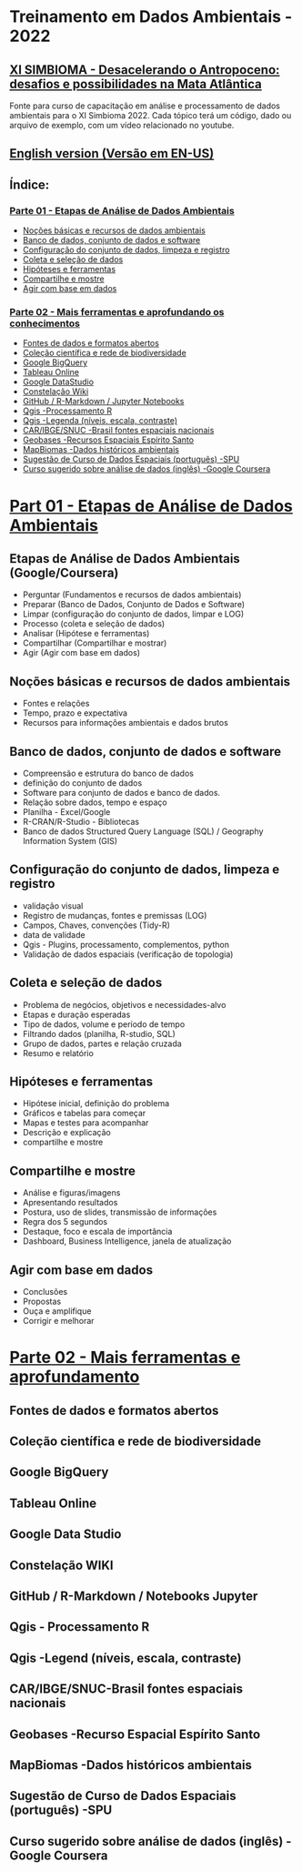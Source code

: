 # Treinamento em Dados Ambientais - 2022
## [XI SIMBIOMA - Desacelerando o Antropoceno: desafios e possibilidades na Mata Atlântica](http://www.sambio.org.br/simbioma/)
Fonte para curso de capacitação em análise e processamento de dados ambientais para o XI Simbioma 2022. Cada tópico terá um código, dado ou arquivo de exemplo, com um vídeo relacionado no youtube.

## [English version (Versão em EN-US)](README.md)

## Índice:

### [Parte 01 - Etapas de Análise de Dados Ambientais](/part01/#)
- [Noções básicas e recursos de dados ambientais](https://github.com/leandromet/enviroment_data_training/blob/main/README.pt-br.md#no%C3%A7%C3%B5es-b%C3%A1sicas-e-recursos-de-dados-ambientais)  
- [Banco de dados, conjunto de dados e software](https://github.com/leandromet/enviroment_data_training/blob/main/README.pt-br.md#banco-de-dados-conjunto-de-dados-e-software)  
- [Configuração do conjunto de dados, limpeza e registro ](https://github.com/leandromet/enviroment_data_training/blob/main/README.pt-br.md#configura%C3%A7%C3%A3o-do-conjunto-de-dados-limpeza-e-registro) 
- [Coleta e seleção de dados](https://github.com/leandromet/enviroment_data_training/blob/main/README.pt-br.md#coleta-e-sele%C3%A7%C3%A3o-de-dados)  
- [Hipóteses e ferramentas](https://github.com/leandromet/enviroment_data_training/blob/main/README.pt-br.md#hip%C3%B3teses-e-ferramentas)
- [Compartilhe e mostre](https://github.com/leandromet/enviroment_data_training/blob/main/README.pt-br.md#compartilhe-e-mostre)
- [Agir com base em dados](https://github.com/leandromet/enviroment_data_training/blob/main/README.pt-br.md#agir-com-base-em-dados)

### [Parte 02 - Mais ferramentas e aprofundando os conhecimentos](/part02/#)
- [Fontes de dados e formatos abertos](https://github.com/leandromet/enviroment_data_training/blob/main/README.pt-br.md#fontes-de-dados-e-formatos-abertos)
- [Coleção científica e rede de biodiversidade](https://github.com/leandromet/enviroment_data_training/blob/main/README.pt-br.md#cole%C3%A7%C3%A3o-cient%C3%ADfica-e-rede-de-biodiversidade)
- [Google BigQuery](#google-bigquery)
- [Tableau Online](#tableau-online)
- [Google DataStudio](#google-datastudio)
- [Constelação Wiki](https://github.com/leandromet/enviroment_data_training/blob/main/README.pt-br.md#constela%C3%A7%C3%A3o-wiki)
- [GitHub / R-Markdown / Jupyter Notebooks](#github--r-markdown--jupyter-notebooks)
- [Qgis -Processamento R](https://github.com/leandromet/enviroment_data_training/blob/main/README.pt-br.md#qgis---processamento-r)
- [Qgis -Legenda (níveis, escala, contraste)](https://github.com/leandromet/enviroment_data_training/blob/main/README.pt-br.md#qgis--legend-n%C3%ADveis-escala-contraste)
- [CAR/IBGE/SNUC -Brasil fontes espaciais nacionais](https://github.com/leandromet/enviroment_data_training/blob/main/README.pt-br.md#caribgesnuc-brasil-fontes-espaciais-nacionais)
- [Geobases -Recursos Espaciais Espírito Santo](https://github.com/leandromet/enviroment_data_training/blob/main/README.pt-br.md#geobases--recurso-espacial-esp%C3%ADrito-santo)
- [MapBiomas -Dados históricos ambientais](https://github.com/leandromet/enviroment_data_training/blob/main/README.pt-br.md#mapbiomas--dados-hist%C3%B3ricos-ambientais)
- [Sugestão de Curso de Dados Espaciais (português) -SPU](https://github.com/leandromet/enviroment_data_training/blob/main/README.pt-br.md#sugest%C3%A3o-de-curso-de-dados-espaciais-portugu%C3%AAs--spu)
- [Curso sugerido sobre análise de dados (inglês) -Google Coursera](https://github.com/leandromet/enviroment_data_training/blob/main/README.pt-br.md#curso-sugerido-sobre-an%C3%A1lise-de-dados-ingl%C3%AAs--google-coursera)




# [Part 01 - Etapas de Análise de Dados Ambientais](/part01/#)

## Etapas de Análise de Dados Ambientais (Google/Coursera)
- Perguntar (Fundamentos e recursos de dados ambientais)
- Preparar (Banco de Dados, Conjunto de Dados e Software)
- Limpar (configuração do conjunto de dados, limpar e LOG)
- Processo (coleta e seleção de dados)
- Analisar (Hipótese e ferramentas)
- Compartilhar (Compartilhar e mostrar)
- Agir (Agir com base em dados)

## Noções básicas e recursos de dados ambientais

- Fontes e relações
- Tempo, prazo e expectativa
- Recursos para informações ambientais e dados brutos

## Banco de dados, conjunto de dados e software


- Compreensão e estrutura do banco de dados
- definição do conjunto de dados
- Software para conjunto de dados e banco de dados.
- Relação sobre dados, tempo e espaço
- Planilha - Excel/Google
- R-CRAN/R-Studio - Bibliotecas
- Banco de dados Structured Query Language (SQL) / Geography Information System (GIS)

## Configuração do conjunto de dados, limpeza e registro
- validação visual
- Registro de mudanças, fontes e premissas (LOG)
- Campos, Chaves, convenções (Tidy-R)
- data de validade
- Qgis - Plugins, processamento, complementos, python
- Validação de dados espaciais (verificação de topologia)


## Coleta e seleção de dados

- Problema de negócios, objetivos e necessidades-alvo
- Etapas e duração esperadas
- Tipo de dados, volume e período de tempo
- Filtrando dados (planilha, R-studio, SQL)
- Grupo de dados, partes e relação cruzada
- Resumo e relatório

## Hipóteses e ferramentas

- Hipótese inicial, definição do problema
- Gráficos e tabelas para começar
- Mapas e testes para acompanhar
- Descrição e explicação
- compartilhe e mostre

## Compartilhe e mostre
- Análise e figuras/imagens
- Apresentando resultados
- Postura, uso de slides, transmissão de informações
- Regra dos 5 segundos
- Destaque, foco e escala de importância
- Dashboard, Business Intelligence, janela de atualização



## Agir com base em dados
- Conclusões
- Propostas
- Ouça e amplifique
- Corrigir e melhorar

# [Parte 02 - Mais ferramentas e aprofundamento](/part02/#)
## Fontes de dados e formatos abertos
## Coleção científica e rede de biodiversidade
## Google BigQuery
## Tableau Online
## Google Data Studio
## Constelação WIKI
## GitHub / R-Markdown / Notebooks Jupyter
## Qgis - Processamento R
## Qgis -Legend (níveis, escala, contraste)
## CAR/IBGE/SNUC-Brasil fontes espaciais nacionais
## Geobases -Recurso Espacial Espírito Santo
## MapBiomas -Dados históricos ambientais
## Sugestão de Curso de Dados Espaciais (português) -SPU
## Curso sugerido sobre análise de dados (inglês) -Google Coursera
